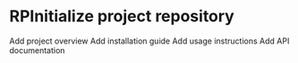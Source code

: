 # RPInitialize project repository
Add project overview
Add installation guide
Add usage instructions
Add API documentation

